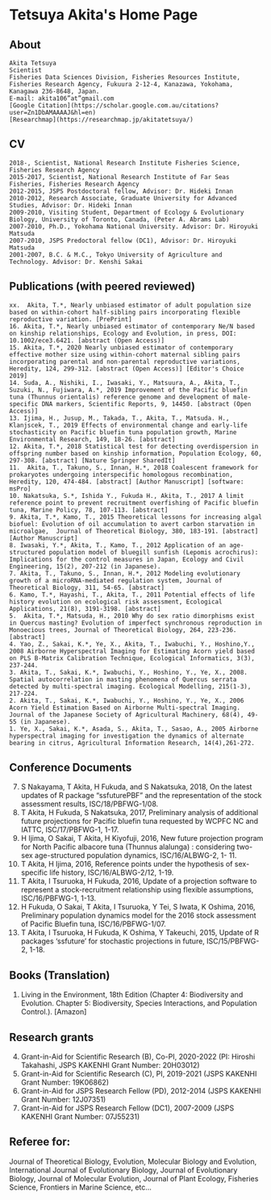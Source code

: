 # Tetsuya Akita's Home Page

## About
    Akita Tetsuya
    Scientist
    Fisheries Data Sciences Division, Fisheries Resources Institute, Fisheries Research Agency, Fukuura 2-12-4, Kanazawa, Yokohama, Kanagawa 236-8648, Japan.
    E-mail: akita106”at”gmail.com
    [Google Citation](https://scholar.google.com.au/citations?user=Zn1DbAMAAAAJ&hl=en)
    [Researchmap](https://researchmap.jp/akitatetsuya/)
## CV
    2018-, Scientist, National Research Institute Fisheries Science, Fisheries Research Agency
    2015-2017, Scientist, National Research Institute of Far Seas Fisheries, Fisheries Research Agency
    2012-2015, JSPS Postdoctoral fellow, Advisor: Dr. Hideki Innan
    2010-2012, Research Associate, Graduate University for Advanced Studies, Advisor: Dr. Hideki Innan
    2009-2010, Visiting Student, Department of Ecology & Evolutionary Biology, University of Toronto, Canada, (Peter A. Abrams Lab)
    2007-2010, Ph.D., Yokohama National University. Advisor: Dr. Hiroyuki Matsuda
    2007-2010, JSPS Predoctoral fellow (DC1), Advisor: Dr. Hiroyuki Matsuda
    2001-2007, B.C. & M.C., Tokyo University of Agriculture and Technology. Advisor: Dr. Kenshi Sakai
## Publications (with peered reviewed)
    xx.  Akita, T.*, Nearly unbiased estimator of adult population size based on within-cohort half-sibling pairs incorporating flexible reproductive variation. [PrePrint]
    16. Akita, T.*, Nearly unbiased estimator of contemporary Ne/N based on kinship relationships, Ecology and Evolution, in press, DOI: 10.1002/ece3.6421. [abstract (Open Access)]
    15. Akita, T.*, 2020 Nearly unbiased estimator of contemporary effective mother size using within-cohort maternal sibling pairs incorporating parental and non-parental reproductive variations, Heredity, 124, 299-312. [abstract (Open Access)] [Editor's Choice 2019]
    14. Suda, A., Nishiki, I., Iwasaki, Y., Matsuura, A., Akita, T., Suzuki, N., Fujiwara, A.*, 2019 Improvement of the Pacific bluefin tuna (Thunnus orientalis) reference genome and development of male-specific DNA markers, Scientific Reports, 9, 14450. [abstract (Open Access)]
    13. Ijima, H., Jusup, M., Takada, T., Akita, T., Matsuda. H., Klanjscek, T., 2019 Effects of environmental change and early-life stochasticity on Pacific bluefin tuna population growth, Marine Environmental Research, 149, 18-26. [abstract]
    12. Akita, T.*, 2018 Statistical test for detecting overdispersion in offspring number based on kinship information, Population Ecology, 60, 297-308. [abstract] [Nature Springer SharedIt]
    11.  Akita, T., Takuno, S., Innan, H.*, 2018 Coalescent framework for prokaryotes undergoing interspecific homologous recombination, Heredity, 120, 474-484. [abstract] [Author Manuscript] [software: msPro]
    10. Nakatsuka, S.*, Ishida Y., Fukuda H., Akita, T., 2017 A limit reference point to prevent recruitment overfishing of Pacific bluefin tuna, Marine Policy, 78, 107-113. [abstract]
    9. Akita, T.*, Kamo, T., 2015 Theoretical lessons for increasing algal biofuel: Evolution of oil accumulation to avert carbon starvation in microalgae,  Journal of Theoretical Biology, 380, 183-191. [abstract] [Author Manuscript]
    8. Iwasaki, Y.*, Akita, T., Kamo, T., 2012 Application of an age-structured population model of bluegill sunfish (Lepomis acrochirus): Implications for the control measures in Japan, Ecology and Civil Engineering, 15(2), 207-212 (in Japanese).
    7. Akita, T., Takuno, S., Innan, H.*, 2012 Modeling evolutionary growth of a microRNA-mediated regulation system, Journal of Theoretical Biology, 311, 54-65. [abstract]
    6. Kamo, T.*, Hayashi, T., Akita, T., 2011 Potential effects of life history evolution on ecological risk assessment, Ecological Applications, 21(8), 3191-3198. [abstract]
    5.  Akita, T.*, Matsuda, H., 2010 Why do sex ratio dimorphisms exist in Quercus masting? Evolution of imperfect synchronous reproduction in Monoecious trees, Journal of Theoretical Biology, 264, 223-236. [abstract]
    4. Yao, Z., Sakai, K.*, Ye, X., Akita, T., Iwabuchi, Y., Hoshino,Y., 2008 Airborne Hyperspectral Imaging for Estimating Acorn yield based on PLS B-Matrix Calibration Technique, Ecological Informatics, 3(3), 237-244.
    3. Akita, T., Sakai, K.*, Iwabuchi, Y., Hoshino, Y., Ye, X., 2008. Spatial autocorrelation in masting phenomena of Quercus serrata detected by multi-spectral imaging. Ecological Modelling, 215(1-3), 217-224.
    2. Akita, T., Sakai, K.*, Iwabuchi, Y., Hoshino, Y., Ye, X., 2006 Acorn Yield Estimation Based on Airborne Multi-spectral Imaging. Journal of the Japanese Society of Agricultural Machinery, 68(4), 49-55 (in Japanese).
    1. Ye, X., Sakai, K.*, Asada, S., Akita, T., Sasao, A., 2005 Airborne hyperspectral imaging for investigation the dynamics of alternate bearing in citrus, Agricultural Information Research, 14(4),261-272.
## Conference Documents
7. S Nakayama, T Akita, H Fukuda, and S Nakatsuka, 2018, On the latest updates of R package “ssfuturePBF” and the representation of the stock assessment results, ISC/18/PBFWG-1/08.
6. T Akita, H Fukuda, S Nakatsuka, 2017, Preliminary analysis of additional future projections for Pacific bluefin tuna requested by WCPFC NC and IATTC, ISC/17/PBFWG-1, 1-17.
5. H Ijima, O Sakai, T Akita, H Kiyofuji, 2016, New future projection program for North Pacific albacore tuna (Thunnus alalunga) : considering two-sex age-structured population dynamics, ISC/16/ALBWG-2, 1- 11.
4. T Akita, H Ijima, 2016, Reference points under the hypothesis of sex-specific life history, ISC/16/ALBWG-2/12, 1-19.
3. T Akita, I Tsuruoka, H Fukuda, 2016, Update of a projection software to represent a stock-recruitment relationship using flexible assumptions, ISC/16/PBFWG-1, 1-13.
2. H Fukuda, O Sakai, T Akita, I Tsuruoka, Y Tei, S Iwata, K Oshima, 2016, Preliminary population dynamics model for the 2016 stock assessment of Pacific Bluefin tuna, ISC/16/PBFWG-1/07.
1. T Akita, I Tsuruoka, H Fukuda, K Oshima, Y Takeuchi, 2015, Update of R packages ‘ssfuture’ for stochastic projections in future, ISC/15/PBFWG-2, 1-18.
## Books (Translation)
1. Living in the Environment, 18th Edition (Chapter 4: Biodiversity and Evolution. Chapter 5: Biodiversity, Species Interactions, and Population Control.). [Amazon]
## Research grants
4. Grant-in-Aid for Scientific Research (B), Co-PI, 2020-2022 (PI: Hiroshi Takahashi, JSPS KAKENHI Grant Number: 20H03012)
3. Grant-in-Aid for Scientific Research (C), PI, 2019-2021 (JSPS KAKENHI Grant Number: 19K06862)
2. Grant-in-Aid for JSPS Research Fellow (PD), 2012-2014 (JSPS KAKENHI Grant Number: 12J07351)
1. Grant-in-Aid for JSPS Research Fellow (DC1), 2007-2009 (JSPS KAKENHI Grant Number: 07J55231)
## Referee for: 
Journal of Theoretical Biology, Evolution, Molecular Biology and Evolution, International Journal of Evolutionary Biology, Journal of Evolutionary Biology, Journal of Molecular Evolution, Journal of Plant Ecology, Fisheries Science, Frontiers in Marine Science, etc...
